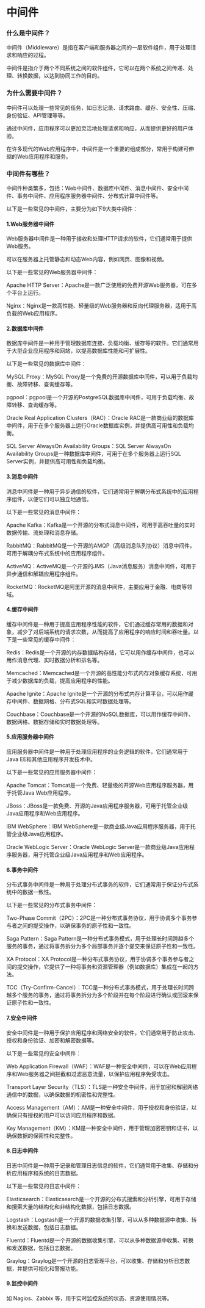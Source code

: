 # 中间件

### 什么是中间件？

中间件（Middleware）是指在客户端和服务器之间的一层软件组件，用于处理请求和响应的过程。

中间件是指介于两个不同系统之间的软件组件，它可以在两个系统之间传递、处理、转换数据，以达到协同工作的目的。

### 为什么需要中间件？

中间件可以处理一些常见的任务，如日志记录、请求路由、缓存、安全性、压缩、身份验证、API管理等等。

通过中间件，应用程序可以更加灵活地处理请求和响应，从而提供更好的用户体验。

在许多现代的Web应用程序中，中间件是一个重要的组成部分，常用于构建可伸缩的Web应用程序和服务。

### 中间件有哪些？

中间件种类繁多，包括：Web中间件、数据库中间件、消息中间件、安全中间件、事务中间件、应用程序服务器中间件、分布式计算中间件等。

以下是一些常见的中间件，主要分为如下9大类中间件：

#### 1.Web服务器中间件

Web服务器中间件是一种用于接收和处理HTTP请求的软件，它们通常用于提供Web服务。

可以在服务器上托管静态和动态Web内容，例如网页、图像和视频。

以下是一些常见的Web服务器中间件：

Apache HTTP Server：Apache是一款广泛使用的免费开源Web服务器，可在多个平台上运行。

Nginx：Nginx是一款高性能、轻量级的Web服务器和反向代理服务器，适用于高负载的Web应用程序。

#### 2.数据库中间件

数据库中间件是一种用于管理数据库连接、负载均衡、缓存等的软件。它们通常用于大型企业应用程序和网站，以提高数据库性能和可扩展性。

以下是一些常见的数据库中间件：

MySQL Proxy：MySQL Proxy是一个免费的开源数据库中间件，可以用于负载均衡、故障转移、查询缓存等。

pgpool：pgpool是一个开源的PostgreSQL数据库中间件，可用于负载均衡、故障转移、查询缓存等。

Oracle Real Application Clusters（RAC）：Oracle RAC是一款商业级的数据库中间件，用于在多个服务器上运行Oracle数据库实例，并提供高可用性和负载均衡。

SQL Server AlwaysOn Availability Groups：SQL Server AlwaysOn Availability Groups是一种数据库中间件，可用于在多个服务器上运行SQL Server实例，并提供高可用性和负载均衡。

#### 3.消息中间件

消息中间件是一种用于异步通信的软件，它们通常用于解耦分布式系统中的应用程序组件，以便它们可以独立地通信。

以下是一些常见的消息中间件：

Apache Kafka：Kafka是一个开源的分布式消息中间件，可用于高吞吐量的实时数据传输、流处理和消息存储。

RabbitMQ：RabbitMQ是一个开源的AMQP（高级消息队列协议）消息中间件，可用于解耦分布式系统中的应用程序组件。

ActiveMQ：ActiveMQ是一个开源的JMS（Java消息服务）消息中间件，可用于异步通信和解耦应用程序组件。

RocketMQ：RocketMQ是阿里开源的消息中间件，主要应用于金融、电商等领域。

#### 4.缓存中间件

缓存中间件是一种用于提高应用程序性能的软件，它们通过缓存常用的数据和对象，减少了对后端系统的请求次数，从而提高了应用程序的响应时间和吞吐量。以下是一些常见的缓存中间件：

Redis：Redis是一个开源的内存数据结构存储，它可以用作缓存中间件，也可以用作消息代理、实时数据分析和排名等。

Memcached：Memcached是一个开源的高性能分布式内存对象缓存系统，可用于减少数据库的负载，提高应用程序的性能。

Apache Ignite：Apache Ignite是一个开源的分布式内存计算平台，可以用作缓存中间件、数据网格、分布式SQL和实时数据处理等。

Couchbase：Couchbase是一个开源的NoSQL数据库，可以用作缓存中间件、数据网格、数据存储和实时数据处理等。

#### 5.应用服务器中间件

应用服务器中间件是一种用于处理应用程序的业务逻辑的软件，它们通常用于Java EE和其他应用程序开发技术中。

以下是一些常见的应用服务器中间件：

Apache Tomcat：Tomcat是一个免费、轻量级的开源Web应用程序服务器，用于托管Java Web应用程序。

JBoss：JBoss是一款免费、开源的Java应用程序服务器，可用于托管企业级Java应用程序和Web应用程序。

IBM WebSphere：IBM WebSphere是一款商业级Java应用程序服务器，用于托管企业级Java应用程序。

Oracle WebLogic Server：Oracle WebLogic Server是一款商业级Java应用程序服务器，用于托管企业级Java应用程序和Web应用程序。

#### 6.事务中间件

分布式事务中间件是一种用于处理分布式事务的软件，它们通常用于保证分布式系统中的数据一致性。

以下是一些常见的分布式事务中间件：

Two-Phase Commit（2PC）：2PC是一种分布式事务协议，用于协调多个事务参与者之间的提交操作，以确保事务的原子性和一致性。

Saga Pattern：Saga Pattern是一种分布式事务模式，用于处理长时间跨越多个服务的事务，通过将事务拆分为多个局部事务并逐个提交来保证原子性和一致性。

XA Protocol：XA Protocol是一种分布式事务协议，用于协调多个事务参与者之间的提交操作，它提供了一种将事务和资源管理器（例如数据库）集成在一起的方法。

TCC（Try-Confirm-Cancel）：TCC是一种分布式事务模式，用于处理长时间跨越多个服务的事务，通过将事务拆分为多个阶段并在每个阶段进行确认或回滚来保证原子性和一致性。

#### 7.安全中间件

安全中间件是一种用于保护应用程序和网络安全的软件，它们通常用于防止攻击、授权和身份验证、加密和解密数据等。

以下是一些常见的安全中间件：

Web Application Firewall（WAF）：WAF是一种安全中间件，可以在Web应用程序和Web服务器之间拦截和过滤恶意流量，以保护应用程序免受攻击。

Transport Layer Security（TLS）：TLS是一种安全中间件，用于加密和解密网络通信中的数据，以确保数据的机密性和完整性。

Access Management（AM）：AM是一种安全中间件，用于授权和身份验证，以确保只有授权的用户可以访问应用程序和数据。

Key Management（KM）：KM是一种安全中间件，用于管理加密密钥和证书，以确保数据的保密性和完整性。

#### 8.日志中间件

日志中间件是一种用于记录和管理日志信息的软件，它们通常用于收集、存储和分析应用程序和系统的日志数据。

以下是一些常见的日志中间件：

Elasticsearch：Elasticsearch是一个开源的分布式搜索和分析引擎，可用于存储和搜索大量的结构化和非结构化数据，包括日志数据。

Logstash：Logstash是一个开源的数据收集引擎，可以从多种数据源中收集、转换和发送数据，包括日志数据。

Fluentd：Fluentd是一个开源的数据收集引擎，可以从多种数据源中收集、转换和发送数据，包括日志数据。

Graylog：Graylog是一个开源的日志管理平台，可以收集、存储和分析日志数据，并提供可视化和警报功能。

#### 9.监控中间件

如 Nagios、Zabbix 等，用于实时监控系统的状态、资源使用情况等。

